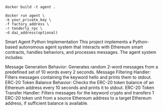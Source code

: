 ```
docker build -t agent .

docker run agent \
-k your_private_key \
-f factory_address \
-r tenderly_rpc \
-d dai_address(optional)
```

Smart Agent Python Implementation
This project implements a Python-based autonomous agent system that interacts with Ethereum smart contracts, handles behaviors, and processes messages. The agent system includes:

Message Generation Behavior:
Generates random 2-word messages from a predefined set of 10 words every 2 seconds.
Message Filtering Handler:
Filters messages containing the keyword hello and prints them to stdout.
ERC-20 Token Balance Behavior:
Checks the ERC-20 token balance of an Ethereum address every 10 seconds and prints it to stdout.
ERC-20 Token Transfer Handler:
Filters messages for the keyword crypto and transfers 1 ERC-20 token unit from a source Ethereum address to a target Ethereum address, if sufficient balance is available.